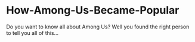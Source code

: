 # How-Among-Us-Became-Popular

Do you want to know all about Among Us? Well you found the right person to tell you all of this...
